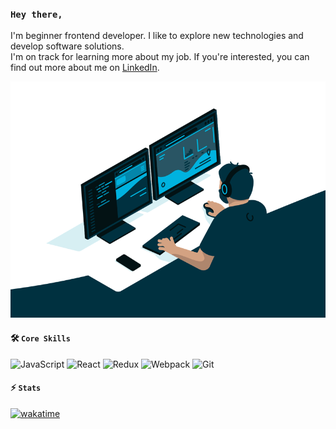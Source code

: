 

<!-- <details>
<summary>Резюме и портфолио <img src="https://github.com/dragndroper/dragndroper/blob/main/assets/hand.gif" width="30"></a></summary>
  

[Russian](https://drive.google.com/file/d/1awZUpNWjUZttDM3QbYwWb3CT2sZAPqli/view?usp=sharing)  
[English](https://drive.google.com/file/d/1qD5ovceTERrKggfGhqJXABTomcZLtUTA/view?usp=sharing)
</details>
 -->
###  `Hey there,` 

I'm beginner frontend developer. I like to explore new technologies and develop software solutions.  
I'm on track for learning more about my job. If you're interested, you can find out more about me on [LinkedIn](https://www.linkedin.com/in/dragndroper/).


[![Header](https://github.com/dragndroper/dragndroper/blob/main/assets/computer.gif)](#)

#### 🛠 `Core Skills`  

![JavaScript](https://img.shields.io/badge/-JavaScript-003140?style=for-the-badge&logo=javaScript&logoColor=E9D54D)
![React](https://img.shields.io/badge/-React-003140?style=for-the-badge&logo=React&logoColor=61dafb)
![Redux](https://img.shields.io/badge/-Redux-003140?style=for-the-badge&logo=Redux&logoColor=764bbc)
![Webpack](https://img.shields.io/badge/-WebPack-003140?style=for-the-badge&logo=WebPack&logoColor=114873)
![Git](https://img.shields.io/badge/-Git-003140?style=for-the-badge&logo=Git&logoColor=#F04F33)

#### ⚡ `Stats`  

[![wakatime](https://wakatime.com/badge/user/a3544e78-28d0-4553-bc2e-6cf758747cb3.svg?style=flat-square)](https://wakatime.com/@a3544e78-28d0-4553-bc2e-6cf758747cb3)





